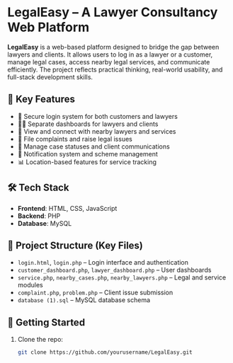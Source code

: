 # LegalEasy – A Lawyer Consultancy Web Platform

**LegalEasy** is a web-based platform designed to bridge the gap between lawyers and clients. It allows users to log in as a lawyer or a customer, manage legal cases, access nearby legal services, and communicate efficiently. The project reflects practical thinking, real-world usability, and full-stack development skills.

## 🌟 Key Features

- 🔐 Secure login system for both customers and lawyers
- 🧑‍⚖️ Separate dashboards for lawyers and clients
- 📍 View and connect with nearby lawyers and services
- 📝 File complaints and raise legal issues
- 📂 Manage case statuses and client communications
- 🔔 Notification system and scheme management
- 📊 Location-based features for service tracking

## 🛠️ Tech Stack

- **Frontend**: HTML, CSS, JavaScript
- **Backend**: PHP
- **Database**: MySQL

## 📁 Project Structure (Key Files)

- `login.html`, `login.php` – Login interface and authentication
- `customer_dashboard.php`, `lawyer_dashboard.php` – User dashboards
- `service.php`, `nearby_cases.php`, `nearby_lawyers.php` – Legal and service modules
- `complaint.php`, `problem.php` – Client issue submission
- `database (1).sql` – MySQL database schema

## 🚀 Getting Started

1. Clone the repo:
   ```bash
   git clone https://github.com/yourusername/LegalEasy.git
